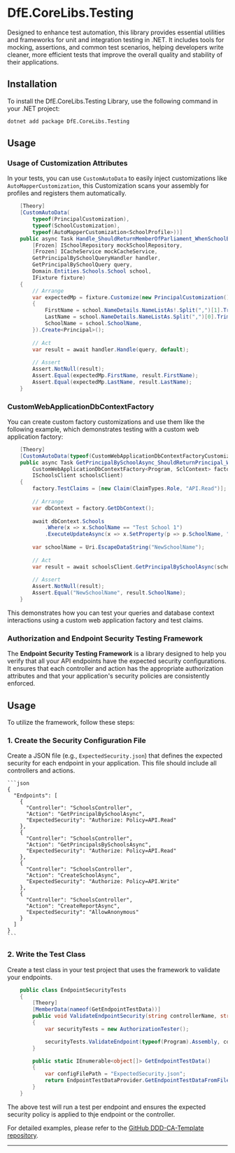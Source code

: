 # DfE.CoreLibs.Testing

Designed to enhance test automation, this library provides essential utilities and frameworks for unit and integration testing in .NET. It includes tools for mocking, assertions, and common test scenarios, helping developers write cleaner, more efficient tests that improve the overall quality and stability of their applications.

## Installation

To install the DfE.CoreLibs.Testing Library, use the following command in your .NET project:

```sh
dotnet add package DfE.CoreLibs.Testing
```

## Usage

### Usage of Customization Attributes

In your tests, you can use `CustomAutoData` to easily inject customizations like `AutoMapperCustomization`, this Customization scans your assembly for profiles and registers them automatically.

```csharp
    [Theory]
    [CustomAutoData(
        typeof(PrincipalCustomization),
        typeof(SchoolCustomization),
        typeof(AutoMapperCustomization<SchoolProfile>))]
    public async Task Handle_ShouldReturnMemberOfParliament_WhenSchoolExists(
        [Frozen] ISchoolRepository mockSchoolRepository,
        [Frozen] ICacheService mockCacheService,
        GetPrincipalBySchoolQueryHandler handler,
        GetPrincipalBySchoolQuery query,
        Domain.Entities.Schools.School school,
        IFixture fixture)
    {
        // Arrange
        var expectedMp = fixture.Customize(new PrincipalCustomization()
        {
            FirstName = school.NameDetails.NameListAs!.Split(",")[1].Trim(),
            LastName = school.NameDetails.NameListAs.Split(",")[0].Trim(),
            SchoolName = school.SchoolName,
        }).Create<Principal>();
    
        // Act
        var result = await handler.Handle(query, default);
    
        // Assert
        Assert.NotNull(result);
        Assert.Equal(expectedMp.FirstName, result.FirstName);
        Assert.Equal(expectedMp.LastName, result.LastName);
    }
```
    

### CustomWebApplicationDbContextFactory

You can create custom factory customizations and use them like the following example, which demonstrates testing with a custom web application factory:

```csharp
    [Theory]
    [CustomAutoData(typeof(CustomWebApplicationDbContextFactoryCustomization<Program, SclContext>))]
    public async Task GetPrincipalBySchoolAsync_ShouldReturnPrincipal_WhenSchoolExists(
        CustomWebApplicationDbContextFactory<Program, SclContext> factory,
        ISchoolsClient schoolsClient)
    {
        factory.TestClaims = [new Claim(ClaimTypes.Role, "API.Read")];
    
        // Arrange
        var dbContext = factory.GetDbContext();
    
        await dbContext.Schools
            .Where(x => x.SchoolName == "Test School 1")
            .ExecuteUpdateAsync(x => x.SetProperty(p => p.SchoolName, "NewSchoolName"));
    
        var schoolName = Uri.EscapeDataString("NewSchoolName");
    
        // Act
        var result = await schoolsClient.GetPrincipalBySchoolAsync(schoolName);
    
        // Assert
        Assert.NotNull(result);
        Assert.Equal("NewSchoolName", result.SchoolName);
    }
```

This demonstrates how you can test your queries and database context interactions using a custom web application factory and test claims.


### Authorization and Endpoint Security Testing Framework

The **Endpoint Security Testing Framework** is a library designed to help you verify that all your API endpoints have the expected security configurations. 
It ensures that each controller and action has the appropriate authorization attributes and that your application's security policies are consistently enforced.

## Usage

To utilize the framework, follow these steps:

### 1\. Create the Security Configuration File

Create a JSON file (e.g., `ExpectedSecurity.json`) that defines the expected security for each endpoint in your application. This file should include all controllers and actions.

    ```json
    {
      "Endpoints": [
        {
          "Controller": "SchoolsController",
          "Action": "GetPrincipalBySchoolAsync",
          "ExpectedSecurity": "Authorize: Policy=API.Read"
        },
        {
          "Controller": "SchoolsController",
          "Action": "GetPrincipalsBySchoolsAsync",
          "ExpectedSecurity": "Authorize: Policy=API.Read"
        },
        {
          "Controller": "SchoolsController",
          "Action": "CreateSchoolAsync",
          "ExpectedSecurity": "Authorize: Policy=API.Write"
        },
        {
          "Controller": "SchoolsController",
          "Action": "CreateReportAsync",
          "ExpectedSecurity": "AllowAnonymous"
        }
      ]
    }
    ```

### 2\. Write the Test Class

Create a test class in your test project that uses the framework to validate your endpoints.

```csharp
    public class EndpointSecurityTests
    {
        [Theory]
        [MemberData(nameof(GetEndpointTestData))]
        public void ValidateEndpointSecurity(string controllerName, string actionName, string expectedSecurity)
        {
            var securityTests = new AuthorizationTester();

            securityTests.ValidateEndpoint(typeof(Program).Assembly, controllerName, actionName, expectedSecurity);
        }

        public static IEnumerable<object[]> GetEndpointTestData()
        {
            var configFilePath = "ExpectedSecurity.json";
            return EndpointTestDataProvider.GetEndpointTestDataFromFile(typeof(Program).Assembly, configFilePath);
        }
    }
```

The above test will run a test per endpoint and ensures the expected security policy is applied to thje endpoint or the controller.

For detailed examples, please refer to the [GitHub DDD-CA-Template repository](https://github.com/DFE-Digital/rsd-ddd-clean-architecture).

* * *